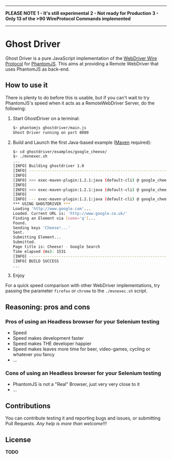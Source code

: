** * * * * * * * * * * * * **
**PLEASE NOTE**
**1 - It's still experimental**
**2 - Not ready for Production**
**3 - Only 13 of the >90 WireProtocol Commands implemented**
** * * * * * * * * * * * * **

# Ghost Driver

Ghost Driver is a pure JavaScript implementation of the [WebDriver Wire Protocol](http://code.google.com/p/selenium/wiki/JsonWireProtocol) for [PhantomJS](http://phantomjs.org/).
This aims at providing a Remote WebDriver that uses PhantomJS as back-end.

## How to use it

There is plenty to do before this is usable, but if you can't wait to try PhantomJS's speed when it acts as a RemoteWebDriver Server, do the following:

1. Start GhostDriver on a terminal:

    ```bash
    $> phantomjs ghostdriver/main.js
    Ghost Driver running on port 8080
    ```

2. Build and Launch the first Java-based example ([Maven](http://maven.apache.org/) required):

    ```bash
    $> cd ghostdriver/examples/google_cheese/
    $> ./mvnexec.sh
    ...
    [INFO] Building ghostdriver 1.0
    [INFO] ------------------------------------------------------------------------
    [INFO]
    [INFO] >>> exec-maven-plugin:1.2.1:java (default-cli) @ google_cheese >>>
    [INFO]
    [INFO] <<< exec-maven-plugin:1.2.1:java (default-cli) @ google_cheese <<<
    [INFO]
    [INFO] --- exec-maven-plugin:1.2.1:java (default-cli) @ google_cheese ---
    *** USING GHOSTDRIVER ***
    Loading 'http://www.google.com'...
    Loaded. Current URL is: 'http://www.google.co.uk/'
    Finding an Element via [name='q']...
    Found.
    Sending keys 'Cheese!...'
    Sent.
    Submitting Element...
    Submitted.
    Page title is: Cheese! - Google Search
    Time elapsed (ms): 1531
    [INFO] ------------------------------------------------------------------------
    [INFO] BUILD SUCCESS
    ...
    ```

3. Enjoy

For a quick speed comparison with other WebDriver implementations, try passing the parameter `firefox` or `chrome` to the `./mvnexec.sh` script.

## Reasoning: pros and cons

### Pros of using an Headless browser for your Selenium testing
* Speed
* Speed makes development faster
* Speed makes THE developer happier
* Speed makes leaves more time for beer, video-games, cycling or whatever you fancy
* ...

### Cons of using an Headless browser for your Selenium testing
* PhantomJS is not a "Real" Browser, just very very close to it
* ...

## Contributions

You can contribute testing it and reporting bugs and issues, or submitting Pull Requests.
_Any help is more than welcome!!!_

## License
**TODO**

